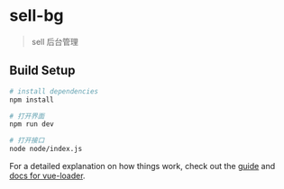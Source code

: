 # sell-bg

> sell 后台管理

## Build Setup

``` bash
# install dependencies
npm install

# 打开界面
npm run dev

# 打开接口
node node/index.js

```

For a detailed explanation on how things work, check out the [guide](http://vuejs-templates.github.io/webpack/) and [docs for vue-loader](http://vuejs.github.io/vue-loader).
